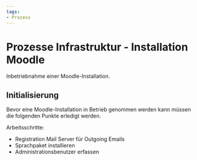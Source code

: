 ```yaml
---
tags:
- Prozess
---
```

# Prozesse Infrastruktur - Installation Moodle

Inbetriebnahme einer Moodle-Installation.

## Initialisierung

Bevor eine Moodle-Installation in Betrieb genommen werden kann müssen die folgenden Punkte erledigt werden.

Arbeitsschritte:

* Registration Mail Server für Outgoing Emails
* Sprachpaket installieren
* Administrationsbenutzer erfassen